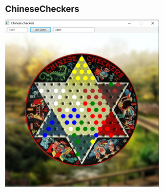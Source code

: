 # ChineseCheckers


![alt text](https://github.com/AdamJochna/ChineseCheckers/blob/master/gui_look.jpg)
